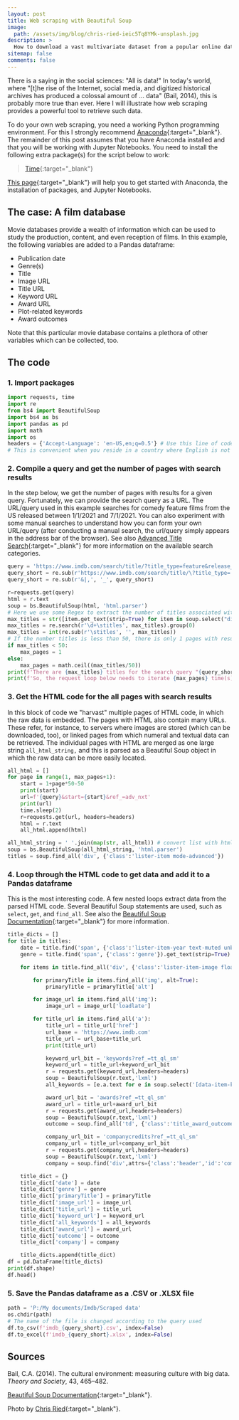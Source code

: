 ```yaml
---
layout: post
title: Web scraping with Beautiful Soup
image:
  path: /assets/img/blog/chris-ried-ieic5Tq8YMk-unsplash.jpg
description: >
  How to download a vast multivariate dataset from a popular online database for films
sitemap: false
comments: false
---
```


There is a saying in the social sciences: "All is data!" In today's world, where "[t]he rise of the Internet, social media, and digitized historical archives has produced a colossal amount of … data" (Bail, 2014), this is probably more true than ever. Here I will illustrate how web scraping provides a powerful tool to retrieve such data.  

To do your own web scraping, you need a working Python programming environment. For this I strongly recommend [Anaconda](https://www.anaconda.com/){:target="_blank"}. The remainder of this post assumes that you have Anaconda installed and that you will be working with Jupyter Notebooks. You need to install the following extra package(s) for the script below to work:
> [Time](https://anaconda.org/conda-forge/time){:target="_blank"}

[This page](https://renswilderom.github.io/blog/python/2021-11-19-How-to-get-started-with-Python/){:target="_blank"} will help you to get started with Anaconda, the installation of packages, and Jupyter Notebooks.


## The case: A film database

Movie databases provide a wealth of information which can be used to study the production, content, and even reception of films. In this example, the following variables are added to a Pandas dataframe:

* Publication date
* Genre(s)
* Title
* Image URL
* Title URL
* Keyword URL
* Award URL
* Plot-related keywords
* Award outcomes

Note that this particular movie database contains a plethora of other variables which can be collected, too.

## The code

### 1. Import packages

```python
import requests, time               
import re                     
from bs4 import BeautifulSoup
import bs4 as bs
import pandas as pd  
import math
import os
headers = {'Accept-Language': 'en-US,en;q=0.5'} # Use this line of code to always change the language settings to English
# This is convenient when you reside in a country where English is not the main language
```

### 2. Compile a query and get the number of pages with search results

In the step below, we get the number of pages with results for a given query. Fortunately, we can provide the search query as a URL. The URL/query used in this example searches for comedy feature films from the US released between 1/1/2021 and 7/1/2021. You can also experiment with some manual searches to understand how you can form your own URL/query (after conducting a manual search, the url/query simply appears in the address bar of the browser). See also [Advanced Title Search](https://www.imdb.com/search/title/){:target="_blank"} for more information on the available search categories.  


```python
query = 'https://www.imdb.com/search/title/?title_type=feature&release_date=2021-01-01,2021-01-07&genres=comedy&countries=us'
query_short = re.sub(r'https://www.imdb.com/search/title/\?title_type=|release_date=|genres=|countries=', '', query)
query_short = re.sub(r'&|,', '_', query_short)

r=requests.get(query)
html = r.text
soup = bs.BeautifulSoup(html, 'html.parser')
# Here we use some Regex to extract the number of titles associated with a query
max_titles = str([item.get_text(strip=True) for item in soup.select("div.desc")[:1]])
max_titles = re.search(r'\d+\stitles', max_titles).group(0)
max_titles = int(re.sub(r'\stitles', '', max_titles))
# If the number titles is less than 50, there is only 1 pages with results, otherwise we divide the number of titles by 50
if max_titles < 50:
    max_pages = 1
else:
    max_pages = math.ceil((max_titles/50))
print(f'There are {max_titles} titles for the search query "{query_short}".')
print(f'So, the request loop below needs to iterate {max_pages} time(s).')
```

### 3. Get the HTML code for the all pages with search results

In this block of code we "harvast" multiple pages of HTML code, in which the raw data is embedded. The pages with HTML also contain many URLs. These refer, for instance, to servers where images are stored (which can be downloaded, too), or linked pages from which numeral and textual data can be retrieved. The individual pages with HTML are merged as one large string `all_html_string,` and this is parsed as a Beautiful Soup object in which the raw data can be more easily located.

```python
all_html = []
for page in range(1, max_pages+1):
    start = 1+page*50-50
    print(start)    
    url=f'{query}&start={start}&ref_=adv_nxt'
    print(url)
    time.sleep(2)
    r=requests.get(url, headers=headers)
    html = r.text
    all_html.append(html)

all_html_string = ' '.join(map(str, all_html)) # convert list with html code of each page to one string
soup = bs.BeautifulSoup(all_html_string, 'html.parser')
titles = soup.find_all('div', {'class':'lister-item mode-advanced'})
```

### 4. Loop through the HTML code to get data and add it to a Pandas dataframe

This is the most interesting code. A few nested loops extract data from the parsed HTML code. Several Beautiful Soup statements are used, such as `select`, `get`, and `find_all`. See also the [Beautiful Soup Documentation](https://beautiful-soup-4.readthedocs.io/en/latest/){:target="_blank"} for more information.

```python
title_dicts = []
for title in titles:
    date = title.find('span', {'class':'lister-item-year text-muted unbold'}).get_text(strip=True)
    genre = title.find('span', {'class':'genre'}).get_text(strip=True)     

    for items in title.find_all('div', {'class':'lister-item-image float-left'}):

        for primaryTitle in items.find_all('img', alt=True):
            primaryTitle = primaryTitle['alt']      

        for image_url in items.find_all('img'):
            image_url = image_url['loadlate']

        for title_url in items.find_all('a'):
            title_url = title_url['href']
            url_base = 'https://www.imdb.com'
            title_url = url_base+title_url
            print(title_url)

            keyword_url_bit = 'keywords?ref_=tt_ql_sm'
            keyword_url = title_url+keyword_url_bit
            r = requests.get(keyword_url,headers=headers)
            soup = BeautifulSoup(r.text,'lxml')        
            all_keywords = [e.a.text for e in soup.select('[data-item-keyword]')]

            award_url_bit = 'awards?ref_=tt_ql_sm'
            award_url = title_url+award_url_bit
            r = requests.get(award_url,headers=headers)
            soup = BeautifulSoup(r.text,'lxml')
            outcome = soup.find_all('td', {'class':'title_award_outcome'})

            company_url_bit = 'companycredits?ref_=tt_ql_sm'
            company_url = title_url+company_url_bit
            r = requests.get(company_url,headers=headers)
            soup = BeautifulSoup(r.text,'lxml')
            company = soup.find('div',attrs={'class':'header','id':'company_credits_content'})

    title_dict = {}
    title_dict['date'] = date
    title_dict['genre'] = genre
    title_dict['primaryTitle'] = primaryTitle
    title_dict['image_url'] = image_url
    title_dict['title_url'] = title_url
    title_dict['keyword_url'] = keyword_url
    title_dict['all_keywords'] = all_keywords
    title_dict['award_url'] = award_url
    title_dict['outcome'] = outcome
    title_dict['company'] = company

    title_dicts.append(title_dict)    
df = pd.DataFrame(title_dicts)
print(df.shape)
df.head()
```

### 5. Save the Pandas dataframe as a .CSV or .XLSX file

```python
path = 'P:/My documents/Imdb/Scraped data'
os.chdir(path)
# The name of the file is changed according to the query used
df.to_csv(f'imdb_{query_short}.csv', index=False)
df.to_excel(f'imdb_{query_short}.xlsx', index=False)
```

## Sources

Bail, C.A. (2014). The cultural environment: measuring culture with big data. _Theory and Society_, 43, 465–482.   

[Beautiful Soup Documentation](https://beautiful-soup-4.readthedocs.io/en/latest/){:target="_blank"}.

Photo by [Chris Ried](https://unsplash.com/@cdr6934){:target="_blank"}.
